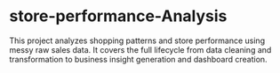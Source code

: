 # store-performance-Analysis
This project analyzes shopping patterns and store performance using messy raw sales data. It covers the full lifecycle from data cleaning and transformation to business insight generation and dashboard creation.
